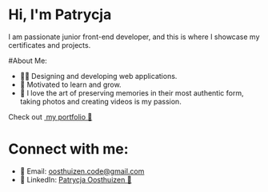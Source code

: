 # Hi, I'm Patrycja

I am passionate junior front-end developer, and this is where I showcase my certificates and projects.

#About Me:
*  👩‍💻 Designing and developing web applications.
*  🔭 Motivated to learn and grow.
*  📸 I love the art of preserving memories in their most authentic form, taking photos and creating videos is my passion.

Check out [ my portfolio 👀](https://portfolio-patrycja-oosthuizen.netlify.app/)

# Connect with me:
* 📧 Email: [oosthuizen.code@gmail.com](oosthuizen.code@gmail.com)
* 💼 LinkedIn: [Patrycja Oosthuizen 👀](https://www.linkedin.com/in/patrycja-oosthuizen/)

